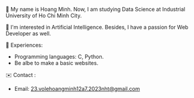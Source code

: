 👋 My name is Hoang Minh. Now, I am studying Data Science at Industrial University of Ho Chi Minh City.

🌱 I'm interested in Artificial Intelligence. Besides, I have a passion for Web Developer as well.

🌠 Experiences:
  - Programming languages: C, Python.
  - Be albe to make a basic websites.
    
✉️ Contact :
  - Email: 23.volehoangminh12a7.2023nht@gmail.com
<!---
hoangminhtit/hoangminhtit is a ✨ special ✨ repository because its `README.md` (this file) appears on your GitHub profile.
You can click the Preview link to take a look at your changes.
--->
